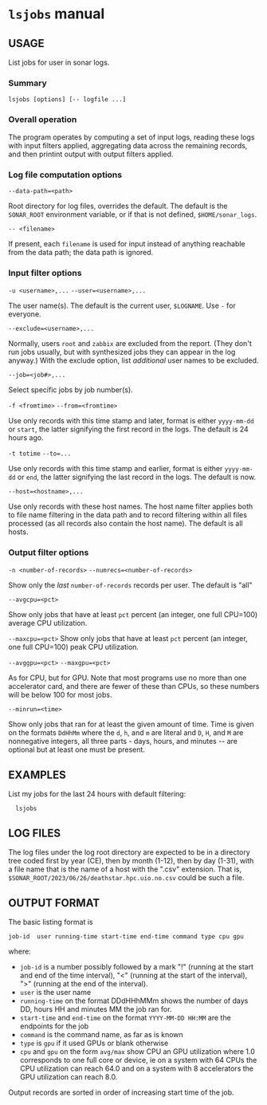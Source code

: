 # `lsjobs` manual

## USAGE

List jobs for user in sonar logs.

### Summary

```
lsjobs [options] [-- logfile ...]
```

### Overall operation

The program operates by computing a set of input logs, reading these logs with input filters
applied, aggregating data across the remaining records, and then printint output with output
filters applied.

### Log file computation options

`--data-path=<path>`

  Root directory for log files, overrides the default.  The default is the `SONAR_ROOT` environment
  variable, or if that is not defined, `$HOME/sonar_logs`.

`-- <filename>`

  If present, each `filename` is used for input instead of anything reachable from the data path;
  the data path is ignored.

### Input filter options

`-u <username>,...`
`--user=<username>,...`

  The user name(s).  The default is the current user, `$LOGNAME`.  Use `-` for everyone.

`--exclude=<username>,...`

  Normally, users `root` and `zabbix` are excluded from the report.  (They don't run jobs usually,
  but with synthesized jobs they can appear in the log anyway.)  With the exclude option, list
  *additional* user names to be excluded.

`--job=<job#>,...`

  Select specific jobs by job number(s).

`-f <fromtime>`
`--from=<fromtime>`

  Use only records with this time stamp and later, format is either `yyyy-mm-dd` or `start`, the
  latter signifying the first record in the logs. The default is 24 hours ago.

`-t totime`
`--to=...`

  Use only records with this time stamp and earlier, format is either `yyyy-mm-dd` or `end`, the
  latter signifying the last record in the logs.  The default is now.

`--host=<hostname>,...`

  Use only records with these host names.  The host name filter applies both to file name filtering
  in the data path and to record filtering within all files processed (as all records also contain
  the host name).  The default is all hosts.

### Output filter options

`-n <number-of-records>`
`--numrecs=<number-of-records>`

  Show only the *last* `number-of-records` records per user.  The default is "all"

`--avgcpu=<pct>`

  Show only jobs that have at least `pct` percent (an integer, one full CPU=100) average CPU utilization.

`--maxcpu=<pct>`
  Show only jobs that have at least `pct` percent (an integer, one full CPU=100) peak CPU utilization.

`--avggpu=<pct>`
`--maxgpu=<pct>`

   As for CPU, but for GPU.  Note that most programs use no more than one accelerator card, and
   there are fewer of these than CPUs, so these numbers will be below 100 for most jobs.

`--minrun=<time>`

   Show only jobs that ran for at least the given amount of time.  Time is given on the formats
   `DdHhMm` where the `d`, `h`, and `m` are literal and `D`, `H`, and `M` are nonnegative integers,
   all three parts - days, hours, and minutes -- are optional but at least one must be present.

## EXAMPLES

List my jobs for the last 24 hours with default filtering:

```
  lsjobs
```

## LOG FILES

The log files under the log root directory are expected to be in a directory tree coded first by
year (CE), then by month (1-12), then by day (1-31), with a file name that is the name of a host
with the ".csv" extension.  That is, `$SONAR_ROOT/2023/06/26/deathstar.hpc.uio.no.csv` could be such
a file.


## OUTPUT FORMAT

The basic listing format is
```
job-id  user running-time start-time end-time command type cpu gpu
```
where:

* `job-id` is a number possibly followed by a mark "!" (running at the start and end of the time interval),
  "<" (running at the start of the interval), ">" (running at the end of the interval).
* `user` is the user name
* `running-time` on the format DDdHHhMMm shows the number of days DD, hours HH and minutes MM the job ran for.
* `start-time` and `end-time` on the format `YYYY-MM-DD HH:MM` are the endpoints for the job
* `command` is the command name, as far as is known
* `type` is `gpu` if it used GPUs or blank otherwise
* `cpu` and `gpu` on the form `avg/max` show CPU an GPU utilization where 1.0 corresponds to one
   full core or device, ie on a system with 64 CPUs the CPU utilization can reach 64.0 and on a
   system with 8 accelerators the GPU utilization can reach 8.0.

Output records are sorted in order of increasing start time of the job.
